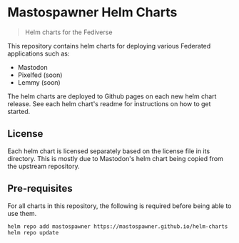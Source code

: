 # Mastospawner Helm Charts

> Helm charts for the Fediverse

This repository contains helm charts for deploying various Federated applications such as:

- Mastodon
- Pixelfed (soon)
- Lemmy (soon)

The helm charts are deployed to Github pages on each new helm chart release.
See each helm chart's readme for instructions on how to get started.

## License

Each helm chart is licensed separately based on the license file in its directory.
This is mostly due to Mastodon's helm chart being copied from the upstream repository.

## Pre-requisites

For all charts in this repository, the following is required before being able to use them.

```bash
helm repo add mastospawner https://mastospawner.github.io/helm-charts
helm repo update
```
